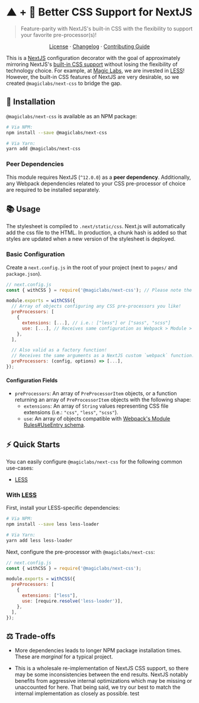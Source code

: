 # ▲ + 💅 Better CSS Support for NextJS

> Feature-parity with NextJS's built-in CSS with the flexibility to support your favorite pre-processor(s)!

<p align="center">
  <a href="./LICENSE">License</a> ·
  <a href="./CHANGELOG.md">Changelog</a> ·
  <a href="./CONTRIBUTING.md">Contributing Guide</a>
</p>

This is a [NextJS](https://nextjs.org) configuration decorator with the goal of approximately mirroring NextJS's [built-in CSS support](https://nextjs.org/docs/basic-features/built-in-css-support) without losing the flexibility of technology choice. For example, at [Magic Labs](https://magic.link), we are invested in [LESS](http://lesscss.org)! However, the built-in CSS features of NextJS are very desirable, so we created `@magiclabs/next-css` to bridge the gap.

## 🔗 Installation

`@magiclabs/next-css` is available as an NPM package:

```bash
# Via NPM:
npm install --save @magiclabs/next-css

# Via Yarn:
yarn add @magiclabs/next-css
```

### Peer Dependencies

This module requires NextJS (`^12.0.0`) as a **peer dependency**. Additionally, any Webpack dependencies related to your CSS pre-processor of choice are required to be installed separately.

## 📚 Usage

The stylesheet is compiled to `.next/static/css`. Next.js will automatically add the css file to the HTML. In production, a chunk hash is added so that styles are updated when a new version of the stylesheet is deployed.

### Basic Configuration

Create a `next.config.js` in the root of your project (next to `pages/` and `package.json`).

```js
// next.config.js
const { withCSS } = require('@magiclabs/next-css'); // Please note the named export!

module.exports = withCSS({
  // Array of objects configuring any CSS pre-processors you like!
  preProcessors: [
    {
      extensions: [...], // i.e.: ["less"] or ["sass", "scss"]
      use: [...], // Receives same configuration as Webpack > Module > Rule > Use
    },
  ],

  // Also valid as a factory function!
  // Receives the same arguments as a NextJS custom `webpack` function.
  preProcessors: (config, options) => [...],
});
```

#### Configuration Fields

- `preProcessors`: An array of `PreProcessorItem` objects, or a function returning an array of `PreProcessorItem` objects with the following shape:
    - `extensions`: An array of `String` values representing CSS file extensions (i.e.: `"css"`, `"less"`, `"scss"`).
    - `use`: An array of objects compatible with [Webpack's Module Rules#UseEntry schema](https://webpack.js.org/configuration/module/#useentry).

## ⚡️ Quick Starts

You can easily configure `@magiclabs/next-css` for the following common use-cases:

- [LESS](#with-less)

### With [LESS](http://lesscss.org)

First, install your LESS-specific dependencies:

```bash
# Via NPM:
npm install --save less less-loader

# Via Yarn:
yarn add less less-loader
```

Next, configure the pre-processor with `@magiclabs/next-css`:

```js
// next.config.js
const { withCSS } = require('@magiclabs/next-css');

module.exports = withCSS({
  preProcessors: [
    {
      extensions: ["less"],
      use: [require.resolve('less-loader')],
    },
  ],
});
```

## ⚖️ Trade-offs

- More dependencies leads to longer NPM package installation times. These are _marginal_ for a typical project.

- This is a wholesale re-implementation of NextJS CSS support, so there may be some inconsistencies between the end results. NextJS notably benefits from aggressive internal optimizations which may be missing or unaccounted for here. That being said, we try our best to match the internal implementation as closely as possible.
test
